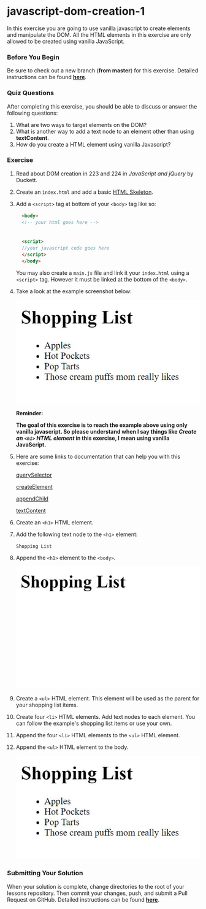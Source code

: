 # javascript-dom-creation-1

In this exercise you are going to use vanilla javascript to create elements and manipulate the DOM.  All the HTML elements in this exercise are only allowed to be created using vanilla JavaScript.


### Before You Begin

Be sure to check out a new branch (**from master**) for this exercise. Detailed instructions can be found [**here**](../../guides/before-each-exercise.md).

### Quiz Questions
After completing this exercise, you should be able to discuss or answer the following questions:

1. What are two ways to target elements on the DOM?
1. What is another way to add a text node to an element other than using **textContent**.
1. How do you create a HTML element using vanilla Javascript?


### Exercise

1. Read about DOM creation in 223 and 224 in _JavaScript and jQuery_ by Duckett.
1. Create an `index.html` and add a basic [HTML Skeleton](../html-skeleton/README.md).

1. Add a `<script>` tag at bottom of your `<body>` tag like so:

    ```html
      <body>
      <!-- your html goes here -->


      <script>
      //your javascript code goes here
      </script>
      </body>
    ```

    You may also create a `main.js` file and link it your `index.html` using a `<script>` tag.  However it must be linked at the bottom of the `<body>`.

1. Take a look at the example screenshot below:

    <p align="center">
      <img src="images/js-dc-1-1.JPG" alt="jdc-1">
    </p>

    **Reminder:**

    **The goal of this exercise is to reach the example above using only vanilla javascript.  So please understand when I say things like _Create an `<h1>` HTML element_ in this exercise, I mean using vanilla JavaScript.**

1.  Here are some links to documentation that can help you with this exercise:

    [querySelector](https://developer.mozilla.org/en-US/docs/Web/API/Document/querySelector#Examples)

    [createElement](https://developer.mozilla.org/en-US/docs/Web/API/Document/createElement)

    [appendChild](https://developer.mozilla.org/en-US/docs/Web/API/ParentNode/append#Examples)

    [textContent](https://developer.mozilla.org/en-US/docs/Web/API/Node/textContent)

1. Create an `<h1>` HTML element.

1. Add the following text node to the `<h1>` element:
    ```
    Shopping List
    ```
1. Append the `<h1>` element to the `<body>`.

    <p align="center">
      <img src="images/js-dc-1-2.JPG" alt="jdc-1">
    </p>

1. Create a `<ul>` HTML element.  This element will be used as the parent for your shopping list items.

1. Create four `<li>` HTML elements.  Add text nodes to each element.  You can follow the example's shopping list items or use your own.

1.  Append the four `<li>` HTML elements to the `<ul>` HTML element.

1.  Append the `<ul>` HTML element to the body.


    <p align="center">
      <img src="images/js-dc-1-1.JPG" alt="jdc-1">
    </p>

### Submitting Your Solution

When your solution is complete, change directories to the root of your lessons repository. Then commit your changes, push, and submit a Pull Request on GitHub. Detailed instructions can be found [**here**](../../guides/after-each-exercise.md).

